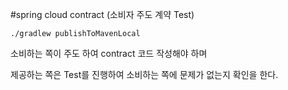 #spring cloud contract (소비자 주도 계약 Test)


```
./gradlew publishToMavenLocal
```

소비하는 쪽이 주도 하여 contract 코드 작성해야 하며

제공하는 쪽은 Test를 진행하여 소비하는 쪽에 문제가 없는지 확인을 한다.
